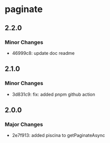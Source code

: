 # paginate

## 2.2.0

### Minor Changes

- 46999c8: update doc readme

## 2.1.0

### Minor Changes

- 3d831c9: fix: added pnpm github action

## 2.0.0

### Major Changes

- 2e7f913: added piscina to getPaginateAsync
